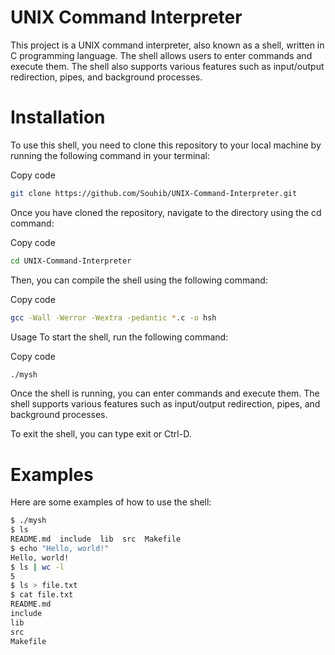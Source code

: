 # UNIX Command Interpreter
This project is a UNIX command interpreter, also known as a shell, written in C programming language. The shell allows users to enter commands and execute them. The shell also supports various features such as input/output redirection, pipes, and background processes.

# Installation
To use this shell, you need to clone this repository to your local machine by running the following command in your terminal:

Copy code
```bash
git clone https://github.com/Souhib/UNIX-Command-Interpreter.git
```
Once you have cloned the repository, navigate to the directory using the cd command:

Copy code
```bash
cd UNIX-Command-Interpreter
```
Then, you can compile the shell using the following command:

Copy code
```bash
gcc -Wall -Werror -Wextra -pedantic *.c -o hsh
```

Usage
To start the shell, run the following command:

Copy code
```bash
./mysh
```
Once the shell is running, you can enter commands and execute them. The shell supports various features such as input/output redirection, pipes, and background processes.

To exit the shell, you can type exit or Ctrl-D.

# Examples
Here are some examples of how to use the shell:

```bash
$ ./mysh
$ ls
README.md  include  lib  src  Makefile
$ echo "Hello, world!"
Hello, world!
$ ls | wc -l
5
$ ls > file.txt
$ cat file.txt
README.md
include
lib
src
Makefile
```
